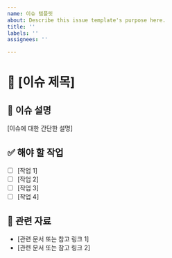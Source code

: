 ```yaml
---
name: 이슈 템플릿
about: Describe this issue template's purpose here.
title: ''
labels: ''
assignees: ''

---
```


# 🚀 [이슈 제목]

## 📌 이슈 설명
[이슈에 대한 간단한 설명]

## ✅ 해야 할 작업
- [ ] [작업 1]
- [ ] [작업 2]
- [ ] [작업 3]
- [ ] [작업 4]

## 🔗 관련 자료
- [관련 문서 또는 참고 링크 1]
- [관련 문서 또는 참고 링크 2]
